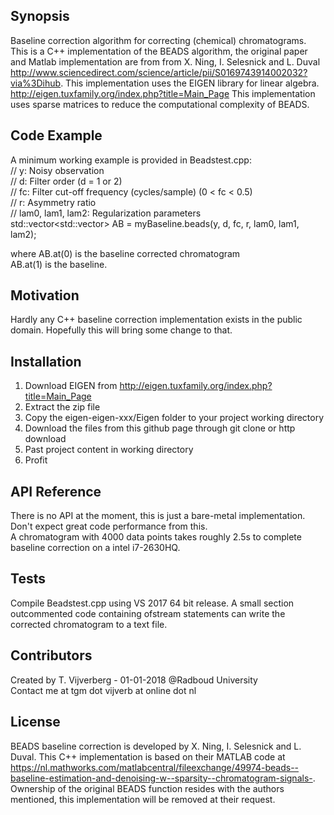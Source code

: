 ## Synopsis

Baseline correction algorithm for correcting (chemical) chromatograms. This is a C++ implementation of the BEADS algorithm, the original paper and Matlab implementation are from from X. Ning, I. Selesnick and L. Duval http://www.sciencedirect.com/science/article/pii/S0169743914002032?via%3Dihub.
This implementation uses the EIGEN library for linear algebra. http://eigen.tuxfamily.org/index.php?title=Main_Page This implementation uses sparse matrices to reduce the computational complexity of BEADS.

## Code Example

A minimum working example is provided in Beadstest.cpp:  
//   y: Noisy observation  
//   d: Filter order (d = 1 or 2)  
//   fc: Filter cut-off frequency (cycles/sample) (0 < fc < 0.5)  
//   r: Asymmetry ratio  
//   lam0, lam1, lam2: Regularization parameters  
std::vector<std::vector<double>> AB = myBaseline.beads(y, d, fc, r, lam0, lam1, lam2);  

where AB.at(0) is the baseline corrected chromatogram  
AB.at(1) is the baseline.  

## Motivation

Hardly any C++ baseline correction implementation exists in the public domain. Hopefully this will bring some change to that.  

## Installation

1. Download EIGEN from http://eigen.tuxfamily.org/index.php?title=Main_Page    
2. Extract the zip file  
3. Copy the eigen-eigen-xxx/Eigen folder to your project working directory  
4. Download the files from this github page through git clone or http download  
5. Past project content in working directory  
6. Profit  

## API Reference

There is no API at the moment, this is just a bare-metal implementation. Don't expect great code performance from this.  
A chromatogram with 4000 data points takes roughly 2.5s to complete baseline correction on a intel i7-2630HQ.   

## Tests

Compile Beadstest.cpp using VS 2017 64 bit release. A small section outcommented code containing ofstream statements can write the corrected chromatogram to a text file.  

## Contributors

Created by T. Vijverberg - 01-01-2018 @Radboud University  
Contact me at tgm dot vijverb at online dot nl  


## License

BEADS baseline correction is developed by X. Ning, I. Selesnick and L. Duval. This C++ implementation is based on their MATLAB code at https://nl.mathworks.com/matlabcentral/fileexchange/49974-beads--baseline-estimation-and-denoising-w--sparsity--chromatogram-signals-.  
Ownership of the original BEADS function resides with the authors mentioned, this implementation will be removed at their request.  